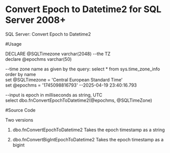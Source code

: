 # Convert Epoch to Datetime2 for SQL Server 2008+
SQL Server: Convert Epoch to Datetime2

#Usage

DECLARE @SQLTimezone varchar(2048) --the TZ  
declare @epochms varchar(50)  

--time zone name as given by the query: select * from sys.time_zone_info order by name  
set @SQLTimezone = 'Central European Standard Time'  
set @epochms = '1745098816793' --2025-04-19 23:40:16.793  

--input is epoch in milliseconds as string, UTC  
select dbo.fnConvertEpochToDatetime2(@epochms, @SQLTimeZone)  

#Source Code  

Two versions 

1. dbo.fnConvertEpochToDatetime2
   Takes the epoch timestamp as a string

2. dbo.fnConvertBigIntEpochToDatetime2
   Takes the epoch timestamp as a bigint
